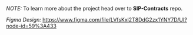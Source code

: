 *NOTE:* To learn more about the project head over to **SIP-Contracts** repo.

*Figma Design:* https://www.figma.com/file/LVfsKxl2T8DdG2zx1YNY7D/UI?node-id=59%3A433
